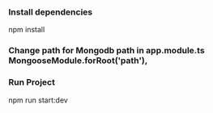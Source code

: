### Install dependencies

npm install 

### Change path for Mongodb path  in app.module.ts   MongooseModule.forRoot('path'),


### Run Project

npm run start:dev

